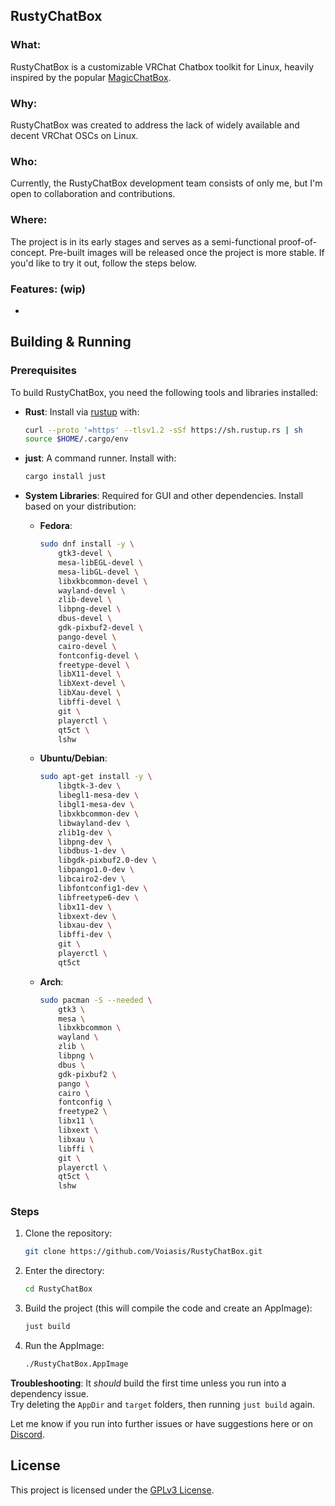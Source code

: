 ## RustyChatBox

### What:
RustyChatBox is a customizable VRChat Chatbox toolkit for Linux, heavily inspired by the popular [MagicChatBox](https://github.com/BoiHanny/vrcosc-magicchatbox).

### Why:
RustyChatBox was created to address the lack of widely available and decent VRChat OSCs on Linux.

### Who:
Currently, the RustyChatBox development team consists of only me, but I'm open to collaboration and contributions.

### Where:
The project is in its early stages and serves as a semi-functional proof-of-concept. Pre-built images will be released once the project is more stable. If you'd like to try it out, follow the steps below.

### Features: (wip)
- 

## Building & Running

### Prerequisites
To build RustyChatBox, you need the following tools and libraries installed:

- **Rust**: Install via [rustup](https://rustup.rs/) with:
    ```bash
    curl --proto '=https' --tlsv1.2 -sSf https://sh.rustup.rs | sh
    source $HOME/.cargo/env
    ```

- **just**: A command runner. Install with:
    ```bash
    cargo install just
    ```

- **System Libraries**: Required for GUI and other dependencies. Install based on your distribution:

  - **Fedora**:
    ```bash
    sudo dnf install -y \
        gtk3-devel \
        mesa-libEGL-devel \
        mesa-libGL-devel \
        libxkbcommon-devel \
        wayland-devel \
        zlib-devel \
        libpng-devel \
        dbus-devel \
        gdk-pixbuf2-devel \
        pango-devel \
        cairo-devel \
        fontconfig-devel \
        freetype-devel \
        libX11-devel \
        libXext-devel \
        libXau-devel \
        libffi-devel \
        git \
        playerctl \
        qt5ct \
        lshw
    ```

  - **Ubuntu/Debian**:
    ```bash
    sudo apt-get install -y \
        libgtk-3-dev \
        libegl1-mesa-dev \
        libgl1-mesa-dev \
        libxkbcommon-dev \
        libwayland-dev \
        zlib1g-dev \
        libpng-dev \
        libdbus-1-dev \
        libgdk-pixbuf2.0-dev \
        libpango1.0-dev \
        libcairo2-dev \
        libfontconfig1-dev \
        libfreetype6-dev \
        libx11-dev \
        libxext-dev \
        libxau-dev \
        libffi-dev \
        git \
        playerctl \
        qt5ct
    ```

  - **Arch**:
    ```bash
    sudo pacman -S --needed \
        gtk3 \
        mesa \
        libxkbcommon \
        wayland \
        zlib \
        libpng \
        dbus \
        gdk-pixbuf2 \
        pango \
        cairo \
        fontconfig \
        freetype2 \
        libx11 \
        libxext \
        libxau \
        libffi \
        git \
        playerctl \
        qt5ct \
        lshw
    ```

### Steps
1. Clone the repository:
    ```bash
    git clone https://github.com/Voiasis/RustyChatBox.git
    ```

2. Enter the directory:
    ```bash
    cd RustyChatBox
    ```

3. Build the project (this will compile the code and create an AppImage):
    ```bash
    just build
    ```

4. Run the AppImage:
    ```bash
    ./RustyChatBox.AppImage
    ```

**Troubleshooting**:
It *should* build the first time unless you run into a dependency issue.  
Try deleting the `AppDir` and `target` folders, then running `just build` again.

Let me know if you run into further issues or have suggestions here or on [Discord](https://discord.gg/kzYjRnppFn).

## License
This project is licensed under the [GPLv3 License](https://github.com/Voiasis/RustyChatBox?tab=GPL-3.0-1-ov-file#readme).
